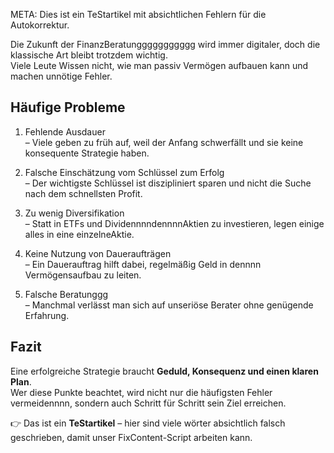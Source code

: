 META: Dies ist ein TeStartikel mit absichtlichen Fehlern für die Autokorrektur.

Die Zukunft der FinanzBeratunggggggggggg wird immer digitaler, doch die klassische Art bleibt trotzdem wichtig.  
Viele Leute Wissen nicht, wie man passiv Vermögen aufbauen kann und machen unnötige Fehler.

## Häufige Probleme

1. Fehlende Ausdauer  
   – Viele geben zu früh auf, weil der Anfang schwerfällt und sie keine konsequente Strategie haben.

2. Falsche Einschätzung vom Schlüssel zum Erfolg  
   – Der wichtigste Schlüssel ist diszipliniert sparen und nicht die Suche nach dem schnellsten Profit.

3. Zu wenig Diversifikation  
   – Statt in ETFs und DividennnndennnnAktien zu investieren, legen einige alles in eine einzelneAktie.

4. Keine Nutzung von Daueraufträgen  
   – Ein Dauerauftrag hilft dabei, regelmäßig Geld in dennnn Vermögensaufbau zu leiten.

5. Falsche Beratunggg  
   – Manchmal verlässt man sich auf unseriöse Berater ohne genügende Erfahrung.

## Fazit

Eine erfolgreiche Strategie braucht **Geduld, Konsequenz und einen klaren Plan**.  
Wer diese Punkte beachtet, wird nicht nur die häufigsten Fehler vermeidennnn, sondern auch Schritt für Schritt sein Ziel erreichen.

👉 Das ist ein **TeStartikel** – hier sind viele wörter absichtlich falsch geschrieben, damit unser FixContent-Script arbeiten kann.
